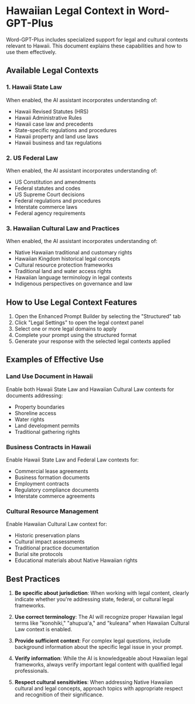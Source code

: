 # Hawaiian Legal Context in Word-GPT-Plus

Word-GPT-Plus includes specialized support for legal and cultural contexts relevant to Hawaii. This document explains these capabilities and how to use them effectively.

## Available Legal Contexts

### 1. Hawaii State Law

When enabled, the AI assistant incorporates understanding of:

- Hawaii Revised Statutes (HRS)
- Hawaii Administrative Rules
- Hawaii case law and precedents
- State-specific regulations and procedures
- Hawaii property and land use laws
- Hawaii business and tax regulations

### 2. US Federal Law

When enabled, the AI assistant incorporates understanding of:

- US Constitution and amendments
- Federal statutes and codes
- US Supreme Court decisions
- Federal regulations and procedures
- Interstate commerce laws
- Federal agency requirements

### 3. Hawaiian Cultural Law and Practices

When enabled, the AI assistant incorporates understanding of:

- Native Hawaiian traditional and customary rights
- Hawaiian Kingdom historical legal concepts
- Cultural resource protection frameworks
- Traditional land and water access rights
- Hawaiian language terminology in legal contexts
- Indigenous perspectives on governance and law

## How to Use Legal Context Features

1. Open the Enhanced Prompt Builder by selecting the "Structured" tab
2. Click "Legal Settings" to open the legal context panel
3. Select one or more legal domains to apply
4. Complete your prompt using the structured format
5. Generate your response with the selected legal contexts applied

## Examples of Effective Use

### Land Use Document in Hawaii

Enable both Hawaii State Law and Hawaiian Cultural Law contexts for documents addressing:
- Property boundaries
- Shoreline access
- Water rights
- Land development permits
- Traditional gathering rights

### Business Contracts in Hawaii

Enable Hawaii State Law and Federal Law contexts for:
- Commercial lease agreements
- Business formation documents
- Employment contracts
- Regulatory compliance documents
- Interstate commerce agreements

### Cultural Resource Management

Enable Hawaiian Cultural Law context for:
- Historic preservation plans
- Cultural impact assessments
- Traditional practice documentation
- Burial site protocols
- Educational materials about Native Hawaiian rights

## Best Practices

1. **Be specific about jurisdiction**: When working with legal content, clearly indicate whether you're addressing state, federal, or cultural legal frameworks.

2. **Use correct terminology**: The AI will recognize proper Hawaiian legal terms like "konohiki," "ahupuaʻa," and "kuleana" when Hawaiian Cultural Law context is enabled.

3. **Provide sufficient context**: For complex legal questions, include background information about the specific legal issue in your prompt.

4. **Verify information**: While the AI is knowledgeable about Hawaiian legal frameworks, always verify important legal content with qualified legal professionals.

5. **Respect cultural sensitivities**: When addressing Native Hawaiian cultural and legal concepts, approach topics with appropriate respect and recognition of their significance.
